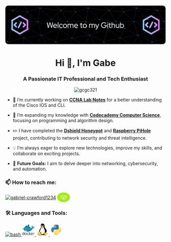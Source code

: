 <p align="center">
  <img src="https://github.com/gcgc321/gcgc321/blob/main/github-header-image-2.png?raw=true" alt="Banner Image" />
</p>

<h1 align="center">Hi 👋, I'm Gabe</h1>
<h3 align="center">A Passionate IT Professional and Tech Enthusiast</h3>

<p align="center">
  <img src="https://komarev.com/ghpvc/?username=gcgc321&label=Profile%20views&color=0e75b6&style=flat" alt="gcgc321" />
</p>

- 🔭 I’m currently working on **[CCNA Lab Notes](https://github.com/gcgc321/CCNA-lab-notes)** for a better understanding of the Cisco IOS and CLI.

- 🌱 I’m expanding my knowledge with **[Codecademy Computer Science](https://github.com/gcgc321/CodecademyRepo)**, focusing on programming and algorithm design.

- ✏️ I have completed the **[Dshield Honeypot](https://github.com/gcgc321/Dshield)** and **[Raspberry PiHole](https://github.com/gcgc321/RaspberryPi_hole)** project, contributing to network security and threat intelligence.

- 💡 I’m always eager to explore new technologies, improve my skills, and collaborate on exciting projects.

- 🎯 **Future Goals:** I aim to delve deeper into networking, cybersecurity, and automation.

<h3 align="left">📫 How to reach me:</h3>
<p align="left">
<a href="https://linkedin.com/in/gabriel-crawford1234" target="blank"><img align="center" src="https://raw.githubusercontent.com/rahuldkjain/github-profile-readme-generator/master/src/images/icons/Social/linked-in-alt.svg" alt="gabriel-crawford1234" height="30" width="40" /></a>
<a href="https://app.hackthebox.com/profile/2045796" target="blank"><img align="center" src="https://raw.githubusercontent.com/gcgc321/gcgc321/0829af0a5050c8451fa863080438ec8c1b8af066/hack-the-box-svgrepo-com.svg" alt="Hack The Box" height="30" width="40" /></a>
</p>

<h3 align="left">🛠️ Languages and Tools:</h3>
<p align="left"> 
  <a href="https://www.gnu.org/software/bash/" target="_blank" rel="noreferrer"> 
    <img src="https://www.vectorlogo.zone/logos/gnu_bash/gnu_bash-icon.svg" alt="bash" width="40" height="40"/> 
  </a> 
  <a href="https://www.docker.com/" target="_blank" rel="noreferrer"> 
    <img src="https://raw.githubusercontent.com/devicons/devicon/master/icons/docker/docker-original-wordmark.svg" alt="docker" width="40" height="40"/> 
  </a> 
  <a href="https://www.linux.org/" target="_blank" rel="noreferrer"> 
    <img src="https://raw.githubusercontent.com/devicons/devicon/master/icons/linux/linux-original.svg" alt="linux" width="40" height="40"/> 
  </a> 
  <a href="https://www.python.org" target="_blank" rel="noreferrer"> 
    <img src="https://raw.githubusercontent.com/devicons/devicon/master/icons/python/python-original.svg" alt="python" width="40" height="40"/> 
  </a>
  <!-- Add more tools or languages you are familiar with -->
</p>
